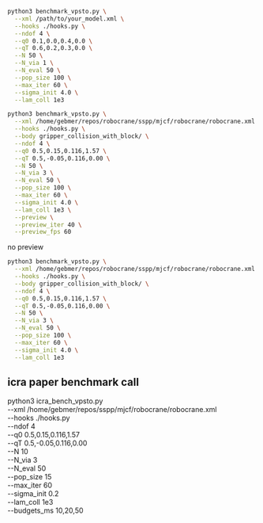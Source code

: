 ```bash
python3 benchmark_vpsto.py \
  --xml /path/to/your_model.xml \
  --hooks ./hooks.py \
  --ndof 4 \
  --q0 0.1,0.0,0.4,0.0 \
  --qT 0.6,0.2,0.3,0.0 \
  --N 50 \
  --N_via 1 \
  --N_eval 50 \
  --pop_size 100 \
  --max_iter 60 \
  --sigma_init 4.0 \
  --lam_coll 1e3
```


```bash
python3 benchmark_vpsto.py \
  --xml /home/gebmer/repos/robocrane/sspp/mjcf/robocrane/robocrane.xml \
  --hooks ./hooks.py \
  --body gripper_collision_with_block/ \
  --ndof 4 \
  --q0 0.5,0.15,0.116,1.57 \
  --qT 0.5,-0.05,0.116,0.00 \
  --N 50 \
  --N_via 3 \
  --N_eval 50 \
  --pop_size 100 \
  --max_iter 60 \
  --sigma_init 4.0 \
  --lam_coll 1e3 \
  --preview \
  --preview_iter 40 \
  --preview_fps 60

```


no preview 
```bash
python3 benchmark_vpsto.py \
  --xml /home/gebmer/repos/robocrane/sspp/mjcf/robocrane/robocrane.xml \
  --hooks ./hooks.py \
  --body gripper_collision_with_block/ \
  --ndof 4 \
  --q0 0.5,0.15,0.116,1.57 \
  --qT 0.5,-0.05,0.116,0.00 \
  --N 50 \
  --N_via 3 \
  --N_eval 50 \
  --pop_size 100 \
  --max_iter 60 \
  --sigma_init 4.0 \
  --lam_coll 1e3 
```

## icra paper benchmark call

<!-- 
python3 icra_bench_vpsto.py \
  --xml /home/geraldebmer/repos/sspp/mjcf/robocrane/robocrane.xml \
  --hooks ./hooks.py \
  --ndof 4 \
  --q0 0.5,0.15,0.116,1.57 \
  --qT 0.5,-0.05,0.116,0.00 \
  --N 50 \
  --N_via 3 \
  --N_eval 50 \
  --pop_size 100 \
  --max_iter 60 \
  --sigma_init 4.0 \
  --lam_coll 1e3


If you also want anytime mode with budgets, just add e.g.:
  --budgets_ms "20,50,100" --chunk_iter 5 -->


python3 icra_bench_vpsto.py \
  --xml /home/gebmer/repos/sspp/mjcf/robocrane/robocrane.xml \
  --hooks ./hooks.py \
  --ndof 4 \
  --q0 0.5,0.15,0.116,1.57 \
  --qT 0.5,-0.05,0.116,0.00 \
  --N 10 \
  --N_via 3 \
  --N_eval 50 \
  --pop_size 15 \
  --max_iter 60 \
  --sigma_init 0.2 \
  --lam_coll 1e3 \
  --budgets_ms 10,20,50